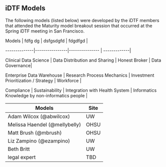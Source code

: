 ## iDTF Models

The following models (listed below) were developed by the iDTF members that attended the Maturity model breakout session that occurred at the Spring iDTF meeting in San Francisco. 

Models | fdfg dg | dsfgsdgfd | fdgdfgd |

--------------|----------------|--------------- | -------------|

Clinical Data Science | Data Distribution and Sharing | Honest Broker | Data Governance|

Enterprise Data Warehouse | Research Process Mechanics | Investment Prioritization / Strategy | Workforce |

Compliance | Sustainability | Integration with Health System | Informatics Knowledge by non-informatics people | 

Models | Site | 
----------|--------------|
Adam Wilcox (@abwilcox) | UW | dddd
Melissa Haendel (@mellybelly) | OHSU | ddd
Matt Brush (@mbrush) | OHSU | dd
Liz Zampino (@ezampino) | UW |dd
Beth Britt | UW | dd
legal expert | TBD |dd 
